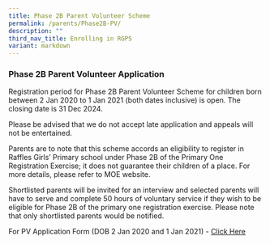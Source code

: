 ```yaml
---
title: Phase 2B Parent Volunteer Scheme
permalink: /parents/Phase2B-PV/
description: ""
third_nav_title: Enrolling in RGPS
variant: markdown
---
```

### Phase 2B Parent Volunteer Application


  
Registration period for Phase 2B Parent Volunteer Scheme for children born between 2 Jan 2020 to 1 Jan 2021 (both dates inclusive) is open. The closing date is 31 Dec 2024.  
  
Please be advised that we do not accept late application and appeals will not be entertained.  
  
Parents are to note that this scheme accords an eligibility to register in Raffles Girls’ Primary school under Phase 2B of the Primary One Registration Exercise; it does not guarantee their children of a place. For more details, please refer to MOE website.  
  
Shortlisted parents will be invited for an interview and selected parents will have to serve and complete 50 hours of voluntary service if they wish to be eligible for Phase 2B of the primary one registration exercise. Please note that only shortlisted parents would be notified.  
  
For PV Application Form (DOB 2 Jan 2020 and 1 Jan 2021) - [Click Here](https://go.gov.sg/rgpspvapplication2024)
  
